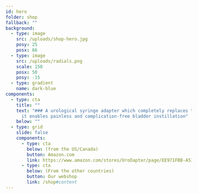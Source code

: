 ```yaml
---
id: hero
folder: shop
fallback: ""
background:
  - type: image
    src: /uploads/shop-hero.jpg
    posy: 25
    posx: 66
  - type: image
    src: /uploads/radials.png
    scale: 150
    posx: 50
    posy: -15
  - type: gradient
    name: dark-blue
components:
  - type: cta
    title: ""
    text: "### A urological syringe adapter which completely replaces the catheter:
      it enables painless and complication-free bladder instillation"
    below: ""
  - type: grid
    slide: false
    components:
      - type: cta
        below: (from the US/Canada)
        button: Amazon.com
        link: https://www.amazon.com/stores/UroDapter/page/EE971FBB-A516-4E98-A2CD-2B62117F088A
      - type: cta
        below: (From the other countries)
        button: Our webshop
        link: /shop#content
---
```

